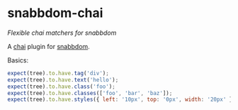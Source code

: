 # snabbdom-chai

*Flexible chai matchers for snabbdom*

A [chai](http://chaijs.com/) plugin for [snabbdom](https://github.com/paldepind/snabbdom).

Basics:
```javascript
expect(tree).to.have.tag('div');
expect(tree).to.have.text('hello');
expect(tree).to.have.class('foo');
expect(tree).to.have.classes(['foo', 'bar', 'baz']);
expect(tree).to.have.styles({ left: '10px', top: '0px', width: '20px' });
```

